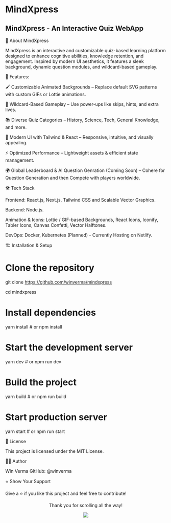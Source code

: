 # MindXpress
## MindXpress - An Interactive Quiz WebApp

🎨 About MindXpress

MindXpress is an interactive and customizable quiz-based learning platform designed to enhance cognitive abilities, knowledge retention, and engagement. Inspired by modern UI aesthetics, it features a sleek background, dynamic question modules, and wildcard-based gameplay.

🚀 Features:

🖌 Customizable Animated Backgrounds – Replace default SVG patterns with custom GIFs or Lottie animations.

🎲 Wildcard-Based Gameplay – Use power-ups like skips, hints, and extra lives.

📚 Diverse Quiz Categories – History, Science, Tech, General Knowledge, and more.

🎨 Modern UI with Tailwind & React – Responsive, intuitive, and visually appealing.

⚡ Optimized Performance – Lightweight assets & efficient state management.

🌍 Global Leaderboard & AI Question Genration (Coming Soon) – Cohere for Question Generation and then Compete with players worldwide.



🛠 Tech Stack

Frontend: React.js, Next.js, Tailwind CSS and Scalable Vector Graphics.

Backend: Node.js.

Animation & Icons: Lottie / GIF-based Backgrounds, React Icons, Iconify, Tabler Icons, Canvas Confetti, Vector Halftones. 

DevOps: Docker, Kubernetes (Planned) - Currently Hosting on Netlify.

🏗 Installation & Setup

# Clone the repository
git clone https://github.com/winverma/mindxpress

cd mindxpress

# Install dependencies
yarn install  # or npm install

# Start the development server
yarn dev  # or npm run dev


# Build the project
yarn build  # or npm run build

# Start production server
yarn start  # or npm run start

📜 License

This project is licensed under the MIT License.

👨‍💻 Author

Win Verma GitHub: @winverma

⭐ Show Your Support

Give a ⭐ if you like this project and feel free to contribute!

<p align="center">Thank you for scrolling all the way!</p>
<p align="center"><a href="#top"><img src="https://img.shields.io/badge/-Back%20to%20Top-purple?style=for-the-badge" /></a></p>
